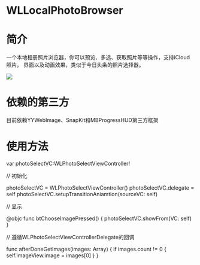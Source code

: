 # WLLocalPhotoBrowser

# 简介
一个本地相册照片浏览器，你可以预览、多选、获取照片等等操作，支持iCloud照片。 界面以及动画效果，类似于今日头条的照片选择器。

![](https://github.com/wangleifool/WLLocalPhotoBrowser/blob/master/Gifs/演示.GIF)


# 依赖的第三方
目前依赖YYWebImage、SnapKit和MBProgressHUD第三方框架

# 使用方法
var photoSelectVC:WLPhotoSelectViewController!

// 初始化

photoSelectVC = WLPhotoSelectViewController()
photoSelectVC.delegate = self
photoSelectVC.setupTransitionAniamtion(sourceVC: self)

// 显示

@objc func btChooseImagePressed() {
    photoSelectVC.showFrom(VC: self)
}

// 遵循WLPhotoSelectViewControllerDelegate的回调

func afterDoneGetImages(images: Array<UIImage>) {
    if images.count != 0 {
        self.imageView.image = images[0]
    }
}
